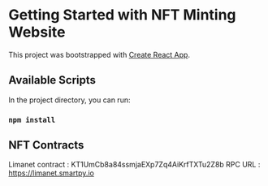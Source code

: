 # Getting Started with NFT Minting Website

This project was bootstrapped with [Create React App](https://github.com/facebook/create-react-app).

## Available Scripts

In the project directory, you can run:

### `npm install`

## NFT Contracts

Limanet contract : KT1UmCb8a84ssmjaEXp7Zq4AiKrfTXTu2Z8b
RPC URL : https://limanet.smartpy.io

